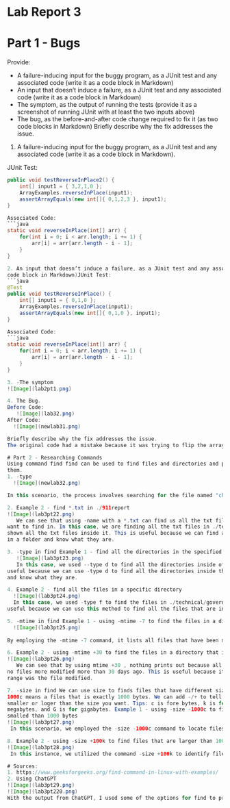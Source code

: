 # Lab Report 3  
# Part 1 - Bugs  
Provide:  
- A failure-inducing input for the buggy program, as a JUnit test and any associated code (write it as a code block in Markdown)  
- An input that doesnʼt induce a failure, as a JUnit test and any associated code (write it as a code block in Markdown)  
- The symptom, as the output of running the tests (provide it as a screenshot of running JUnit with at least the two inputs above)  
- The bug, as the before-and-after code change required to fix it (as two code blocks in Markdown) Briefly describe why the fix addresses the issue.  
   
1. A failure-inducing input for the buggy program, as a JUnit test and any associated code (write it as a code block in Markdown).
 
JUnit Test:  
```java
public void testReverseInPlace2() {
    int[] input1 = { 3,2,1,0 };
    ArrayExamples.reverseInPlace(input1);
    assertArrayEquals(new int[]{ 0,1,2,3 }, input1);
}

Associated Code:  
```java
static void reverseInPlace(int[] arr) {
    for(int i = 0; i < arr.length; i += 1) {
        arr[i] = arr[arr.length - i - 1];
    }
}

2. An input that doesnʼt induce a failure, as a JUnit test and any associated code (write it as a
code block in Markdown)JUnit Test:
```java
@Test
public void testReverseInPlace() {
    int[] input1 = { 0,1,0 };
    ArrayExamples.reverseInPlace(input1);
    assertArrayEquals(new int[]{ 0,1,0 }, input1);
}  

Associated Code:  
```java
static void reverseInPlace(int[] arr) {
    for(int i = 0; i < arr.length; i += 1) {
        arr[i] = arr[arr.length - i - 1];
    }
}

3. -The symptom  
![Image](lab2pt1.png)  

4. The Bug.  
Before Code:  
   ![Image](lab32.png)  
After Code:  
  ![Image](newlab31.png)

Briefly describe why the fix addresses the issue.  
The original code had a mistake because it was trying to flip the array's elements around directly in the array itself. While doing this, it ended up messing up the order because it was changing the numbers too early, so by the time it got to the end of the array, it was just copying the new numbers it had already put in, not the old ones it was supposed to. This is why the results were mixed up. The corrected code solves the problem by creating a copy of the original array, which is called temp. As it goes through the original array, it places the values from temp into the original array in reverse order. This method works because it keeps the original numbers safe in temp while it changes the original array. This way, the numbers that haven't been moved yet don't get changed by accident, which was the issue with the first version of the code. Now, the function can reverse the array correctly because it uses the unchanged values from temp to update the original array.  

# Part 2 - Researching Commands  
Using command find find can be used to find files and directories and perform operations on
them.  
1. -type
  ![Image](newlab32.png)

In this scenario, the process involves searching for the file named "chapter-1.txt" within the "./technical" directory. The result of this search indicates the exact location of the file, which is "./technical/911report/chapter1.txt". This functionality is beneficial as it assists in pinpointing the precise location of the desired file within the directory structure.  

2. Example 2 - find *.txt in ./911report  
![Image](lab3pt22.png)  
   We can see that using -name with a *.txt can find us all the txt files in the directory that you
want to find in. In this case, we are finding all the txt files in ./technical/911report , and we are
shown all the txt files inside it. This is useful because we can find all the txt files that are contained
in a folder and know what they are.

3. -type in find Example 1 - find all the directories in the specified directory  
   ![Image](lab3pt23.png)  
   In this case, we used --type d to find all the directories inside of ./technical . This is
useful because we can use -type d to find all the directories inside the directory we want
and know what they are.

4. Example 2 - find all the files in a specific directory  
  ![Image](lab3pt24.png)  
  In this case, we used -type f to find the files in ./technical/government/About_LSC/ . This is
useful because we can use this method to find all the files that are inside a specific directory.

5. -mtime in find Example 1 - using -mtime -7 to find the files in a directory that is modified within the last 7 days  
  ![Image](lab3pt25.png)  
  
By employing the -mtime -7 command, it lists all files that have been modified within the past 7 days. This method is beneficial as it enables us to identify which files have been modified within a particular time frame in a directory.  

6. Example 2 - using -mtime +30 to find the files in a directory that is modified more than 30 days  
![Image](lab3pt26.png)   
   We can see that by using mtime +30 , nothing prints out because all the files are added today, so
no files more modified more than 30 days ago. This is useful because it can tell use what time
range was the file modified.  

7. -size in find We can use size to finds files that have different sizes. For example -size
1000c means a files that is exactly 1000 bytes. We can add -/+ to tell it to find files that are
smaller or loger than the size you want. Tips: c is fore bytes, k is for kilobytes, M is for
megabytes, and G is for gigabytes. Example 1 - using -size -1000c to find files that are
smalled than 1000 bytes  
![Image](lab3pt27.png)  
 In this scenario, we employed the -size -1000c command to locate files within the ./technical/ directory that are less than 1000 bytes. This method is advantageous for identifying files that fall below a predetermined size limit.  

8. Example 2 - using -size +100k to find files that are larger than 100 kilobytes  
![Image](lab3pt28.png)  
 In this instance, we utilized the command -size +100k to identify files exceeding 100 kilobytes in size within the ./technical/ directory. This approach is beneficial as it allows us to determine which files surpass a specific size threshold within a directory of interest.  

# Sources:
1. https://www.geeksforgeeks.org/find-command-in-linux-with-examples/
2. Using ChatGPT
![Image](lab3pt29.png)
![Image](lab3pt220.png)   
With the output from ChatGPT, I used some of the options for find to provide examples of what wecan do with find .
